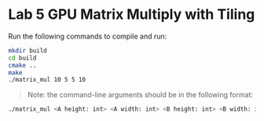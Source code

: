# Lab 5 GPU Matrix Multiply with Tiling

Run the following commands to compile and run:

```bash
mkdir build
cd build
cmake ..
make
./matrix_mul 10 5 5 10
```

> Note: the command-line arguments should be in the following format:

```bash
./matrix_mul <A height: int> <A width: int> <B height: int> <B width: int>
```
